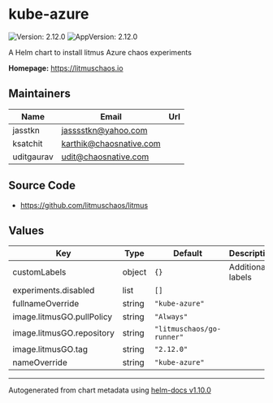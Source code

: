 # kube-azure

![Version: 2.12.0](https://img.shields.io/badge/Version-2.12.0-informational?style=flat-square) ![AppVersion: 2.12.0](https://img.shields.io/badge/AppVersion-2.12.0-informational?style=flat-square)

A Helm chart to install litmus Azure chaos experiments

**Homepage:** <https://litmuschaos.io>

## Maintainers

| Name | Email | Url |
| ---- | ------ | --- |
| jasstkn | <jasssstkn@yahoo.com> |  |
| ksatchit | <karthik@chaosnative.com> |  |
| uditgaurav | <udit@chaosnative.com> |  |

## Source Code

* <https://github.com/litmuschaos/litmus>

## Values

| Key | Type | Default | Description |
|-----|------|---------|-------------|
| customLabels | object | `{}` | Additional labels |
| experiments.disabled | list | `[]` |  |
| fullnameOverride | string | `"kube-azure"` |  |
| image.litmusGO.pullPolicy | string | `"Always"` |  |
| image.litmusGO.repository | string | `"litmuschaos/go-runner"` |  |
| image.litmusGO.tag | string | `"2.12.0"` |  |
| nameOverride | string | `"kube-azure"` |  |

----------------------------------------------
Autogenerated from chart metadata using [helm-docs v1.10.0](https://github.com/norwoodj/helm-docs/releases/v1.10.0)
